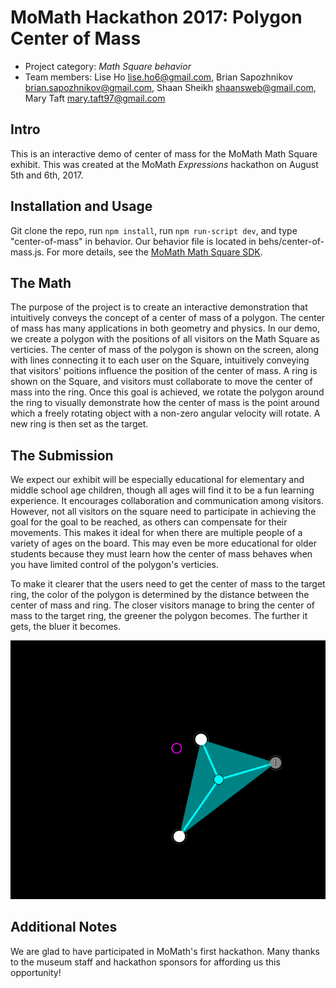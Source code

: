 # MoMath Hackathon 2017: Polygon Center of Mass

- Project category: _Math Square behavior_
- Team members: Lise Ho <lise.ho6@gmail.com>, Brian Sapozhnikov <brian.sapozhnikov@gmail.com>,  Shaan Sheikh <shaansweb@gmail.com>, Mary Taft <mary.taft97@gmail.com>


## Intro

This is an interactive demo of center of mass for the MoMath Math Square exhibit. This was created at the MoMath _Expressions_ hackathon on August 5th and 6th, 2017.

## Installation and Usage

Git clone the repo, run `npm install`, run `npm run-script dev`, and type "center-of-mass" in behavior. Our behavior file is located in behs/center-of-mass.js. For more details, see the [MoMath Math Square SDK](https://github.com/momathtech/math-square/blob/master/README.md).

## The Math

The purpose of the project is to create an interactive demonstration that intuitively conveys the concept of a center of mass of a polygon. The center of mass has many applications in both geometry and physics. In our demo, we create a polygon with the positions of all visitors on the Math Square as verticies. The center of mass of the polygon is shown on the screen, along with lines connecting it to each user on the Square, intuitively conveying that visitors' poitions influence the position of the center of mass. A ring is shown on the Square, and visitors must collaborate to move the center of mass into the ring. Once this goal is achieved, we rotate the polygon around the ring to visually demonstrate how the center of mass is the point around which a freely rotating object with a non-zero angular velocity will rotate. A new ring is then set as the target.

## The Submission

We expect our exhibit will be especially educational for elementary and middle school age children, though all ages will find it to be a fun learning experience. It encourages collaboration and communication among visitors. However, not all visitors on the square need to participate in achieving the goal for the goal to be reached, as others can compensate for their movements. This makes it ideal for when there are multiple people of a variety of ages on the board. This may even be more educational for older students because they must learn how the center of mass behaves when you have limited control of the polygon's verticies.

To make it clearer that the users need to get the center of mass to the target ring, the color of the polygon is determined by the distance between the center of mass and ring. The closer visitors manage to bring the center of mass to the target ring, the greener the polygon becomes. The further it gets, the bluer it becomes.

![Gif](demo_center_of_mass.gif)
## Additional Notes

We are glad to have participated in MoMath's first hackathon. Many thanks to the museum staff and hackathon sponsors for affording us this opportunity!

